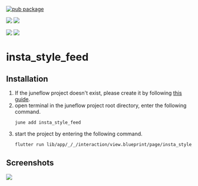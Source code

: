 [![pub package](https://img.shields.io/pub/v/insta_style_feed.svg)](https://pub.dartlang.org/packages/insta_style_feed)

[![](https://img.shields.io/badge/Module-Hub-007bff?style=for-the-badge&logo=flutter)](https://module.juneflow.org/)
[![](https://img.shields.io/badge/View-Hub-007bff?style=for-the-badge&logo=flutter)](https://view.juneflow.org/)

[![](https://img.shields.io/badge/DISCORD-JOIN%20SERVER-5663F7?style=for-the-badge&logo=discord&logoColor=white)](https://discord.gg/zXXHvAXCug)
[![](https://img.shields.io/badge/KakaoTalk-Join%20Room-FEE500?style=for-the-badge&logo=kakao)](https://open.kakao.com/o/gEwrffbg)
# insta_style_feed

##  Installation
1. If the juneflow project doesn't exist, please create it by following [this guide](https://doc.juneflow.org/).
2. open terminal in the juneflow project root directory, enter the following command.
    ```bash
    june add insta_style_feed
    ```
3. start the project by entering the following command.
    ```bash
    flutter run lib/app/_/_/interaction/view.blueprint/page/insta_style_feed/_/view.dart -d chrome
    ```

## Screenshots
![](https://github.com/juneview-songdo/insta_style_feed/assets/21379657/3114d76b-28b6-4515-a63f-7103ca4e3c26)

